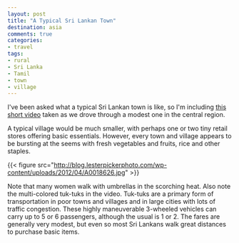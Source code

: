 ```yaml
---
layout: post
title: "A Typical Sri Lankan Town"
destination: asia
comments: true
categories:
- travel
tags:
- rural
- Sri Lanka
- Tamil
- town
- village
---
```

I've been asked what a typical Sri Lankan town is like, so I'm including <a href="http://youtu.be/8TED1BbGqZU">this short video</a> taken as we drove through a modest one in the central region.

A typical village would be much smaller, with perhaps one or two tiny retail stores offering basic essentials. However, every town and village appears to be bursting at the seems with fresh vegetables and fruits, rice and other staples.

{{< figure src="http://blog.lesterpickerphoto.com/wp-content/uploads/2012/04/A0018626.jpg" >}}

Note that many women walk with umbrellas in the scorching heat. Also note the multi-colored tuk-tuks in the video. Tuk-tuks are a primary form of transportation in poor towns and villages and in large cities with lots of traffic congestion. These highly maneuverable 3-wheeled vehicles can carry up to 5 or 6 passengers, although the usual is 1 or 2. The fares are generally very modest, but even so most Sri Lankans walk great distances to purchase basic items.